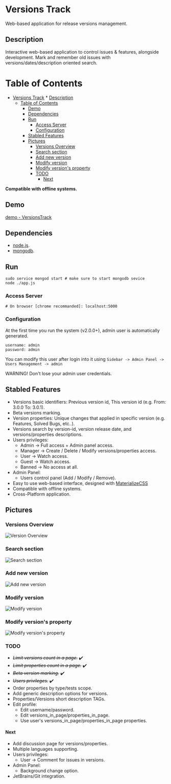 <!--[![Github All Releases](https://img.shields.io/github/downloads/korelkashri/VersionsTrack/total.svg)]()-->

# Versions Track
Web-based application for release versions management.

## Description
Interactive web-based application to control issues & features, alongside development.
Mark and remember old issues with versions/dates/description oriented search.

Table of Contents
=================
   * [Versions Track](#versions-track)
         * [Description](#description)
      * [Table of Contents](#table-of-contents)
         * [Demo](#demo)
         * [Dependencies](#dependencies)
         * [Run](#run)
            * [Access Server](#access-server)
            * [Configuration](#configuration)
         * [Stabled Features](#stabled-features)
         * [Pictures](#pictures)
            * [Versions Overview](#versions-overview)
            * [Search section](#search-section)
            * [Add new version](#add-new-version)
            * [Modify version](#modify-version)
            * [Modify version's property](#modify-versions-property)
            * [TODO](#todo)
               * [Next](#next)

**Compatible with offline systems.**

## Demo
[demo - VersionsTrack](https://versions-track.herokuapp.com/)

## Dependencies
* [node.js](https://nodejs.org/en/).
* [mongodb](https://www.mongodb.com/).

## Run
```
sudo service mongod start # make sure to start mongodb sevice
node ./app.js
```

### Access Server
```
# On browser [chrome recommanded]: localhost:5000
```

### Configuration
At the first time you run the system (v2.0.0+), admin user is automatically generated.
```
username: admin
password: admin
```
You can modify this user after login into it using ```Sidebar -> Admin Panel -> Users Management -> admin```

WARNING! Don't lose your admin user credentials.

## Stabled Features
* Versions basic identifiers: Previous version id, This version id (e.g. From: 3.0.0 To: 3.0.1).
* Beta versions marking.
* Version properties: Unique changes that applied in specific version (e.g. Features, Solved Bugs, etc..).
* Versions search by version-id, version release date, and versions/properties descriptions.
* Users privileges:
    * Admin    -> Full access + Admin panel access.
    * Manager  -> Create / Delete / Modify versions/properties access.
    * User     -> Watch access.
    * Guest    -> Watch access.
    * Banned   -> No access at all.
* Admin Panel:
    * Users control panel (Add / Modify / Remove).
* Easy to use web-based interface, designed with [MaterializeCSS](https://materializecss.com/)
* Compatible with offline systems.
* Cross-Platform application.

## Pictures
### Versions Overview
![Version Overview](docs/images/version1.0.0/VersionsTrack-11.png)

### Search section
![Search section](docs/images/version1.0.0/VersionsTrack-12-Search.png)

### Add new version
![Add new version](docs/images/version1.0.0/VersionsTrack-13-NewVersion.png)

### Modify version
![Modify version](docs/images/version1.0.0/VersionsTrack-14-ModifyVersion.png)

### Modify version's property
![Modify version's property](docs/images/version1.0.0/VersionsTrack-15-ModifyProperty.png)

### TODO
* *~~Limit versions count in a page.~~* :heavy_check_mark:
* *~~Limit properties count in a page.~~* :heavy_check_mark:
* *~~Beta version marking.~~* :heavy_check_mark:
* *~~Users privileges.~~* :heavy_check_mark:
* Order properties by type/tests scope.
* Add generic description options for versions.
* Properties/Versions short description TAGs.
* Edit profile:
    * Edit username/password.
    * Edit versions_in_page/properties_in_page.
    * Use user's versions_in_page/properties_in_page properties.

#### Next
* Add discussion page for versions/properties.
* Multiple languages supporting.
* Users privileges:
    * User     -> Comment for issues in versions.
* Admin Panel:
    * Background change option.
* JetBrains/Git integration.